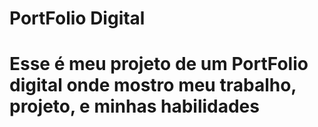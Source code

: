 # PortFolio Digital
<h1>Esse é meu projeto de um PortFolio digital onde mostro meu trabalho, projeto, e minhas habilidades</h1>
